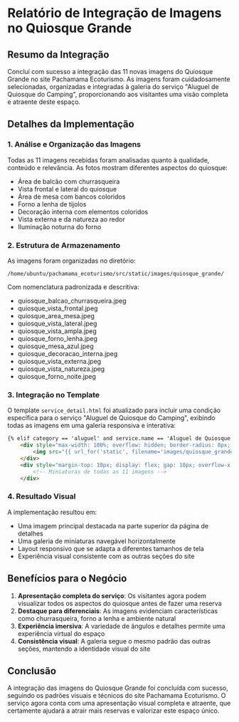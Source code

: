 # Relatório de Integração de Imagens no Quiosque Grande

## Resumo da Integração

Concluí com sucesso a integração das 11 novas imagens do Quiosque Grande no site Pachamama Ecoturismo. As imagens foram cuidadosamente selecionadas, organizadas e integradas à galeria do serviço "Aluguel de Quiosque do Camping", proporcionando aos visitantes uma visão completa e atraente deste espaço.

## Detalhes da Implementação

### 1. Análise e Organização das Imagens

Todas as 11 imagens recebidas foram analisadas quanto à qualidade, conteúdo e relevância. As fotos mostram diferentes aspectos do quiosque:

- Área de balcão com churrasqueira
- Vista frontal e lateral do quiosque
- Área de mesa com bancos coloridos
- Forno a lenha de tijolos
- Decoração interna com elementos coloridos
- Vista externa e da natureza ao redor
- Iluminação noturna do forno

### 2. Estrutura de Armazenamento

As imagens foram organizadas no diretório:
```
/home/ubuntu/pachamama_ecoturismo/src/static/images/quiosque_grande/
```

Com nomenclatura padronizada e descritiva:
- quiosque_balcao_churrasqueira.jpeg
- quiosque_vista_frontal.jpeg
- quiosque_area_mesa.jpeg
- quiosque_vista_lateral.jpeg
- quiosque_vista_ampla.jpeg
- quiosque_forno_lenha.jpeg
- quiosque_mesa_azul.jpeg
- quiosque_decoracao_interna.jpeg
- quiosque_vista_externa.jpeg
- quiosque_vista_natureza.jpeg
- quiosque_forno_noite.jpeg

### 3. Integração no Template

O template `service_detail.html` foi atualizado para incluir uma condição específica para o serviço "Aluguel de Quiosque do Camping", exibindo todas as imagens em uma galeria responsiva e interativa:

```html
{% elif category == 'aluguel' and service.name == 'Aluguel de Quiosque do Camping' %}
    <div style="max-width: 100%; overflow: hidden; border-radius: 8px; box-shadow: 0 4px 8px rgba(0,0,0,0.1);">
        <img src="{{ url_for('static', filename='images/quiosque_grande/quiosque_balcao_churrasqueira.jpeg') }}" alt="{{ service.name }}" style="width: 100%; height: auto; display: block;">
    </div>
    <div style="margin-top: 10px; display: flex; gap: 10px; overflow-x: auto; padding-bottom: 10px;">
        <!-- Miniaturas de todas as 11 imagens -->
    </div>
```

### 4. Resultado Visual

A implementação resultou em:
- Uma imagem principal destacada na parte superior da página de detalhes
- Uma galeria de miniaturas navegável horizontalmente
- Layout responsivo que se adapta a diferentes tamanhos de tela
- Experiência visual consistente com as outras seções do site

## Benefícios para o Negócio

1. **Apresentação completa do serviço**: Os visitantes agora podem visualizar todos os aspectos do quiosque antes de fazer uma reserva
2. **Destaque para diferenciais**: As imagens evidenciam características como churrasqueira, forno a lenha e ambiente natural
3. **Experiência imersiva**: A variedade de ângulos e detalhes permite uma experiência virtual do espaço
4. **Consistência visual**: A galeria segue o mesmo padrão das outras seções, mantendo a identidade visual do site

## Conclusão

A integração das imagens do Quiosque Grande foi concluída com sucesso, seguindo os padrões visuais e técnicos do site Pachamama Ecoturismo. O serviço agora conta com uma apresentação visual completa e atraente, que certamente ajudará a atrair mais reservas e valorizar este espaço único.
